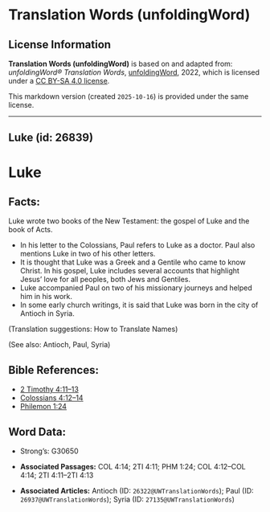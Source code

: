 # Translation Words (unfoldingWord)

## License Information

**Translation Words (unfoldingWord)** is based on and adapted from: _unfoldingWord® Translation Words_, [unfoldingWord](https://unfoldingword.org/utw), 2022, which is licensed under a [CC BY-SA 4.0 license](https://creativecommons.org/licenses/by-sa/4.0/legalcode.en).

This markdown version (created `2025-10-16`) is provided under the same license.



--------------------------------

## Luke (id: 26839)

Luke
====

Facts:
------

Luke wrote two books of the New Testament: the gospel of Luke and the book of Acts.

* In his letter to the Colossians, Paul refers to Luke as a doctor. Paul also mentions Luke in two of his other letters.
* It is thought that Luke was a Greek and a Gentile who came to know Christ. In his gospel, Luke includes several accounts that highlight Jesus’ love for all peoples, both Jews and Gentiles.
* Luke accompanied Paul on two of his missionary journeys and helped him in his work.
* In some early church writings, it is said that Luke was born in the city of Antioch in Syria.

(Translation suggestions: How to Translate Names)

(See also: Antioch, Paul, Syria)

Bible References:
-----------------

* [2 Timothy 4:11–13](https://ref.ly/2Tim4:11-2Tim4:13)
* [Colossians 4:12–14](https://ref.ly/Col4:12-Col4:14)
* [Philemon 1:24](https://ref.ly/Phlm1:24)

Word Data:
----------

* Strong’s: G30650

* **Associated Passages:** COL 4:14; 2TI 4:11; PHM 1:24; COL 4:12–COL 4:14; 2TI 4:11–2TI 4:13
* **Associated Articles:** Antioch (ID: `26322@UWTranslationWords`); Paul (ID: `26937@UWTranslationWords`); Syria (ID: `27135@UWTranslationWords`)

